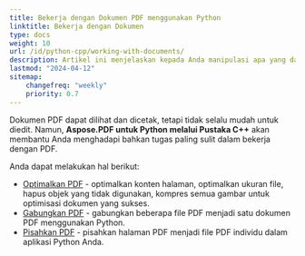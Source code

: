 ```yaml
---
title: Bekerja dengan Dokumen PDF menggunakan Python
linktitle: Bekerja dengan Dokumen
type: docs
weight: 10
url: /id/python-cpp/working-with-documents/
description: Artikel ini menjelaskan kepada Anda manipulasi apa yang dapat dilakukan dengan dokumen menggunakan Aspose.PDF untuk Python melalui pustaka C++.
lastmod: "2024-04-12"
sitemap:
    changefreq: "weekly"
    priority: 0.7
---
```


Dokumen PDF dapat dilihat dan dicetak, tetapi tidak selalu mudah untuk diedit. Namun, **Aspose.PDF untuk Python melalui Pustaka C++** akan membantu Anda menghadapi bahkan tugas paling sulit dalam bekerja dengan PDF.

Anda dapat melakukan hal berikut:

- [Optimalkan PDF](/pdf/id/python-cpp/optimize-pdf/) - optimalkan konten halaman, optimalkan ukuran file, hapus objek yang tidak digunakan, kompres semua gambar untuk optimisasi dokumen yang sukses.
- [Gabungkan PDF](/pdf/id/python-cpp/merge-pdf-documents/) - gabungkan beberapa file PDF menjadi satu dokumen PDF menggunakan Python.
- [Pisahkan PDF](/pdf/id/python-cpp/split-document/) - pisahkan halaman PDF menjadi file PDF individu dalam aplikasi Python Anda.
